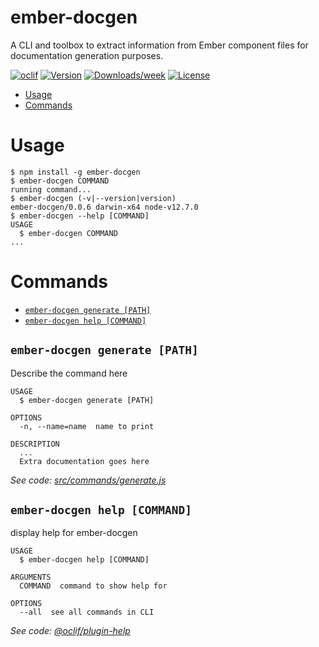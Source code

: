 ember-docgen
============

A CLI and toolbox to extract information from Ember component files for documentation generation purposes. 

[![oclif](https://img.shields.io/badge/cli-oclif-brightgreen.svg)](https://oclif.io)
[![Version](https://img.shields.io/npm/v/ember-docgen.svg)](https://npmjs.org/package/ember-docgen)
[![Downloads/week](https://img.shields.io/npm/dw/ember-docgen.svg)](https://npmjs.org/package/ember-docgen)
[![License](https://img.shields.io/npm/l/ember-docgen.svg)](https://github.com/rajasegar/ember-docgen/blob/master/package.json)

<!-- toc -->
* [Usage](#usage)
* [Commands](#commands)
<!-- tocstop -->
# Usage
<!-- usage -->
```sh-session
$ npm install -g ember-docgen
$ ember-docgen COMMAND
running command...
$ ember-docgen (-v|--version|version)
ember-docgen/0.0.6 darwin-x64 node-v12.7.0
$ ember-docgen --help [COMMAND]
USAGE
  $ ember-docgen COMMAND
...
```
<!-- usagestop -->
# Commands
<!-- commands -->
* [`ember-docgen generate [PATH]`](#ember-docgen-generate-path)
* [`ember-docgen help [COMMAND]`](#ember-docgen-help-command)

## `ember-docgen generate [PATH]`

Describe the command here

```
USAGE
  $ ember-docgen generate [PATH]

OPTIONS
  -n, --name=name  name to print

DESCRIPTION
  ...
  Extra documentation goes here
```

_See code: [src/commands/generate.js](https://github.com/rajasegar/ember-docgen/blob/v0.0.6/src/commands/generate.js)_

## `ember-docgen help [COMMAND]`

display help for ember-docgen

```
USAGE
  $ ember-docgen help [COMMAND]

ARGUMENTS
  COMMAND  command to show help for

OPTIONS
  --all  see all commands in CLI
```

_See code: [@oclif/plugin-help](https://github.com/oclif/plugin-help/blob/v2.2.0/src/commands/help.ts)_
<!-- commandsstop -->
